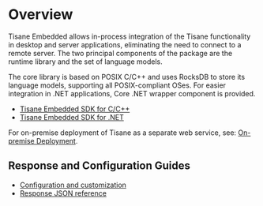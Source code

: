 # Overview

Tisane Embedded allows in-process integration of the Tisane functionality in desktop and server applications, eliminating the need to connect to a remote server. The two principal components of the package are the runtime library and the set of language models. 

The core library is based on POSIX C/C++ and uses RocksDB to store its language models, supporting all POSIX-compliant OSes. For easier integration in .NET applications, Core .NET wrapper component is provided.

* [Tisane Embedded SDK for C/C++](./candc++.md)
* [Tisane Embedded SDK for .NET](./dotnet.md)

For on-premise deployment of Tisane as a separate web service, see: [On-premise Deployment](/guides/deployment/@l10n/ru/onprem.md).

## Response and Configuration Guides

* [Configuration and customization](/apis/@l10n/ru/tisane-api-configuration.md)
* [Response JSON reference](/apis/@l10n/ru/tisane-api-response-guide.md)
